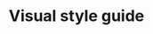---
lang: en
layout: doc
permalink: /doc/visual-style-guide/
redirect_from:
- /doc/style-guide/
redirect_to: https://qubes-doc-rst.readthedocs.io/en/latest/developer/general/visual-style-guide.html
ref: 27
title: Visual style guide
---